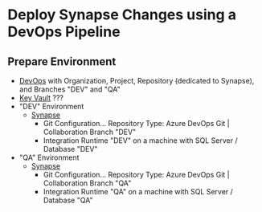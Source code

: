 # Deploy Synapse Changes using a DevOps Pipeline

## Prepare Environment

* [DevOps](https://dev.azure.com/) with Organization, Project, Repository (dedicated to Synapse), and Branches "DEV" and "QA"
* [Key Vault](https://learn.microsoft.com/en-us/azure/key-vault) ???
* "DEV" Environment
  * [Synapse](Infrastructure_Synapse.md)
    * Git Configuration... Repository Type: Azure DevOps Git | Collaboration Branch "DEV"
    * Integration Runtime "DEV" on a machine with SQL Server / Database "DEV"
* "QA" Environment
  * [Synapse](Infrastructure_Synapse.md)
    * Git Configuration... Repository Type: Azure DevOps Git | Collaboration Branch "QA"
    * Integration Runtime "QA" on a machine with SQL Server / Database "QA"
